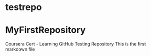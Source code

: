 # testrepo

# MyFirstRepository
Coursera Cert - Learning GitHub
Testing Repository
This is the first markdown file
